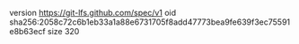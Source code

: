 version https://git-lfs.github.com/spec/v1
oid sha256:2058c72c6b1eb33a1a88e6731705f8add47773bea9fe639f3ec75591e8b63ecf
size 320
